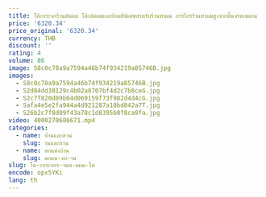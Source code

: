 ```yaml
---
title: โต๊ะกระจกร้านตัดผม โต๊ะดัดผมและย้อมสีพิเศษสําหรับร้านทําผม กรรไกรร้านทําผมสูงจากพื้นจรดเพดาน
price: '6320.34'
price_original: '6320.34'
currency: THB
discount: ''
rating: 4
volume: 86
image: S8c0c78a9a7594a46b74f934219a85746B.jpg
images:
  - S8c0c78a9a7594a46b74f934219a85746B.jpg
  - S2d84dd38129c4b02a8707bf4d2c7b8ceG.jpg
  - S2c7f820d89b04d069159f73f982d4d4cG.jpg
  - Safa4e5e2fa944a4d921287a10bd842a7T.jpg
  - S26b2c7f8d09f43a78c1d8395b0f8ca9fa.jpg
video: 4000270686671.mp4
categories:
  - name: บ้านและสวน
    slug: านและสวน
  - name: ตกแต่งบ้าน
    slug: ตกแต-งบ-าน
slug: โต-ะกระจกร-านต-ดผม-โต
encode: opx5YKi
lang: th
---
```

  
